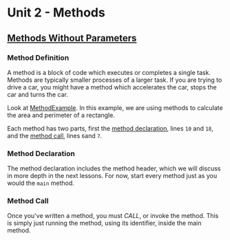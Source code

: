 # Unit 2 - Methods

## <u>Methods Without Parameters</u>

### Method Definition

A method is a block of code which executes or completes a single task. Methods are typically smaller processes of a larger task. If you are trying to drive a car, you might have a method which accelerates the car, stops the car and turns the car.

Look at [MethodExample][sandbox]. In this example, we are using methods to calculate the area and perimeter of a rectangle.

Each method has two parts, first the [method declaration](), lines `10` and `18`, and the [method call](), lines `6`and `7`.

### Method Declaration

The method declaration includes the method header, which we will discuss in more depth in the next lessons. For now, start every method just as you would the `main` method.

### Method Call

Once you've written a method, you must _CALL_, or invoke the method. This is simply just running the method, using its identifier, inside the main method.





[sandbox]: ../L1-Methods%20Without%20Parameters/src/MethodExample.java
